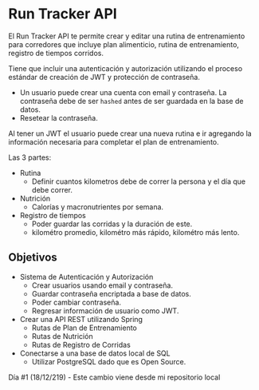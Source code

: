 # Run Tracker API

El Run Tracker API te permite crear y editar una rutina de entrenamiento para corredores que incluye plan alimenticio, rutina de entrenamiento, registro de tiempos corridos.

Tiene que incluir una autenticación y autorización utilizando el proceso estándar de creación de JWT y protección de contraseña.

- Un usuario puede crear una cuenta con email y contraseña. La contraseña debe de ser `hashed` antes de ser guardada en la base de datos.
- Resetear la contraseña.

Al tener un JWT el usuario puede crear una nueva rutina e ir agregando la información necesaria para completar el plan de entrenamiento.

Las 3 partes:

- Rutina
    - Definir cuantos kilometros debe de correr la persona y el día que debe correr.
- Nutrición
    - Calorías y macronutrientes por semana.
- Registro de tiempos
    - Poder guardar las corridas y la duración de este.
    - kilométro promedio, kilométro más rápido, kilométro más lento.

## Objetivos

- Sistema de Autenticación y Autorización
    - Crear usuarios usando email y contraseña.
    - Guardar contraseña encriptada a base de datos.
    - Poder cambiar contraseña.
    - Regresar información de usuario como JWT.
- Crear una API REST utilizando Spring
    - Rutas de Plan de Entrenamiento
    - Rutas de Nutrición
    - Rutas de Registro de Corridas
- Conectarse a una base de datos local de SQL
    - Utilizar PostgreSQL dado que es Open Source.

Día #1 (18/12/219) - Este cambio viene desde mi repositorio local

